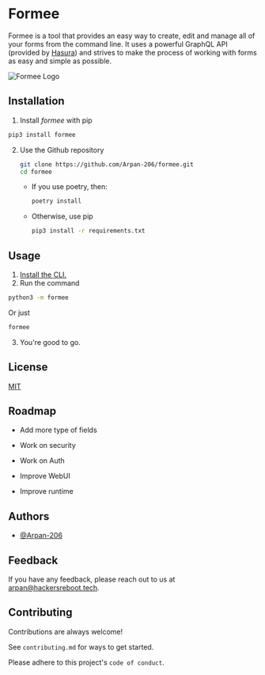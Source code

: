 
# Formee

Formee is a tool that provides an easy way to create, edit and manage all of your forms from the command line. It uses a powerful GraphQL API (provided by [Hasura](https://hasura.io)) and strives to make the process of working with forms as easy and simple as possible.

![Formee Logo](/docs_assets/images/logo.svg)


## Installation

1. Install *formee* with pip

```bash
pip3 install formee
```

2. Use the Github repository

    ```bash
    git clone https://github.com/Arpan-206/formee.git
    cd formee
    ```

    - If you use poetry, then:
        ```bash
        poetry install
        ```
    - Otherwise, use pip
        ```bash
        pip3 install -r requirements.txt
        ```

## Usage

1. [Install the CLI.](#Installation)
2. Run the command
```bash
python3 -m formee
```
Or just
```bash
formee
```
3. You're good to go.

## License

[MIT](https://github.com/Arpan-206/formee/blob/main/LICENSE)

## Roadmap

- Add more type of fields

- Work on security

- Work on Auth

- Improve WebUI

- Improve runtime


## Authors

- [@Arpan-206](https://github.com/Arpan-206)


## Feedback

If you have any feedback, please reach out to us at arpan@hackersreboot.tech.


## Contributing

Contributions are always welcome!

See `contributing.md` for ways to get started.

Please adhere to this project's `code of conduct`.